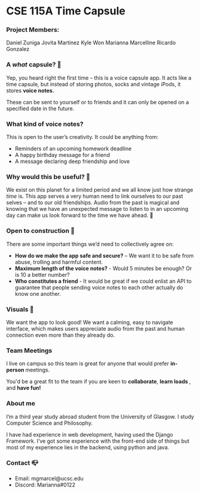# CSE 115A Time Capsule

<h3>Project Members:</h3> 
Daniel Zuniga  
Jovita Martinez  
Kyle Won  
Marianna Marcelline  
Ricardo Gonzalez  


<h3> A <i> what </i> capsule? &#127776;</h3>
<p> Yep, you heard right the first time – this is a voice capsule app. It acts like a time capsule, but instead of storing photos, socks and vintage iPods, it stores <b> voice notes. </b> </p>
<p> These can be sent to yourself or to friends and it can only be opened on a specified date in the future. </p>
<h3> What kind of voice notes?</h3>
<p> This is open to the user’s creativity. It could be anything from:</p>
<ul>
  <li>Reminders of an upcoming homework deadline</li>
  <li>A happy birthday message for a friend</li>
  <li>A message declaring deep friendship and love </li>
</ul>
<h3> Why would this be useful? &#127793</h3>
<p> We exist on this planet for a limited period and we all know just how strange <i>time</i> is. This app serves a very human need to link ourselves to our past selves – and to our old friendships. Audio from the past is magical and knowing that we have an unexpected message to listen to in an upcoming day can make us look forward to the time we have ahead. &#127776;</p>
<h3> Open to construction &#127974; </h3>
<p> There are some important things we’d need to collectively agree on: </p>
<ul>
  <li><b>How do we make the app safe and secure?</b> – We want it to be safe from abuse, trolling and harmful content.</li>
  <li><b>Maximum length of the voice notes?</b> - Would 5 minutes be enough? Or is 10 a better number?</li>
  <li><b> Who constitutes a friend</b> - It would be great if we could enlist an API to guarantee that people sending voice notes to each other actually do know one another. </li>
</ul>
<h3> Visuals &#128171;</h3>
<p> We want the app to look good! We want a calming, easy to navigate interface, which makes users appreciate audio from the past and human connection even more than they already do. </p>
<h3>Team Meetings</h3>
<p> I live on campus so this team is great for anyone that would prefer <b>in-person </b> meetings. </p>
<p> You'd be a great fit to the team if you are keen to <b> collaborate</b>, <b>learn loads </b>, and <b>have fun! </b></p>
<h3> About me </h3>
<p>I’m a third year study abroad student from the University of Glasgow. I study Computer Science and Philosophy.</p>
<p> I have had experience in web development, having used the Django Framework. I’ve got some experience with the front-end side of things but most of my experience lies in the backend, using python and java. </p>

<h3> Contact &#128234;</h3> 
<ul>
  <li>Email: mgmarcel@ucsc.edu</li>
  <li>Discord: Marianna#0122</li>
</ul>
